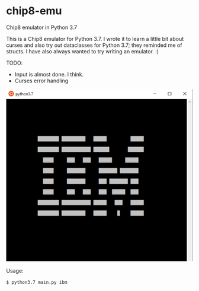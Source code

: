 # chip8-emu
Chip8 emulator in Python 3.7

This is a Chip8 emulator for Python 3.7. I wrote it to learn a little bit about curses and also try out dataclasses for Python 3.7; they reminded me of structs. I have also always wanted to try writing an emulator. :)

TODO:
  * Input is almost done. I think.
  * Curses error handling

![ibm](ibm.png)

Usage:

```sh
$ python3.7 main.py ibm
```
